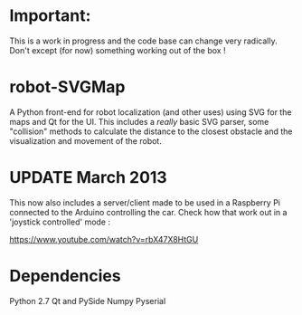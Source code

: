 Important:
==========

This is a work in progress and the code base can change very radically. Don't except (for now) something working out of the box  !

robot-SVGMap
============

A Python front-end for robot localization (and other uses) using SVG for the maps and Qt for the UI.
This includes a *really* basic SVG parser, some "collision" methods to calculate the distance to the closest obstacle and the visualization and movement of the robot.

UPDATE March 2013
=======================

This now also includes a server/client made to be used in a Raspberry Pi connected to the Arduino controlling the car. Check how that work out in a 'joystick controlled' mode :

https://www.youtube.com/watch?v=rbX47X8HtGU

Dependencies
============

Python 2.7
Qt and PySide
Numpy
Pyserial
